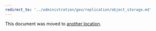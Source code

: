 ```yaml
---
redirect_to: '../administration/geo/replication/object_storage.md'
---
```


This document was moved to [another location](../administration/geo/replication/object_storage.md).
